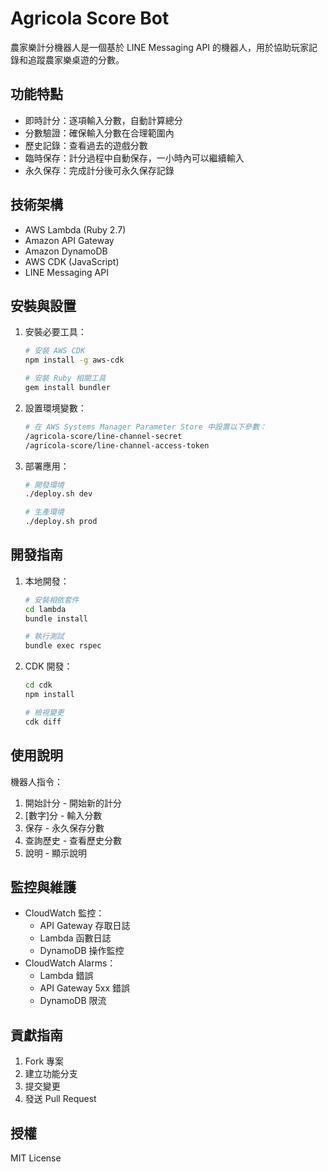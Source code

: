 # Agricola Score Bot

農家樂計分機器人是一個基於 LINE Messaging API 的機器人，用於協助玩家記錄和追蹤農家樂桌遊的分數。

## 功能特點

- 即時計分：逐項輸入分數，自動計算總分
- 分數驗證：確保輸入分數在合理範圍內
- 歷史記錄：查看過去的遊戲分數
- 臨時保存：計分過程中自動保存，一小時內可以繼續輸入
- 永久保存：完成計分後可永久保存記錄

## 技術架構

- AWS Lambda (Ruby 2.7)
- Amazon API Gateway
- Amazon DynamoDB
- AWS CDK (JavaScript)
- LINE Messaging API

## 安裝與設置

1. 安裝必要工具：
   ```bash
   # 安裝 AWS CDK
   npm install -g aws-cdk
   
   # 安裝 Ruby 相關工具
   gem install bundler
   ```

2. 設置環境變數：
   ```bash
   # 在 AWS Systems Manager Parameter Store 中設置以下參數：
   /agricola-score/line-channel-secret
   /agricola-score/line-channel-access-token
   ```

3. 部署應用：
   ```bash
   # 開發環境
   ./deploy.sh dev
   
   # 生產環境
   ./deploy.sh prod
   ```

## 開發指南

1. 本地開發：
   ```bash
   # 安裝相依套件
   cd lambda
   bundle install
   
   # 執行測試
   bundle exec rspec
   ```

2. CDK 開發：
   ```bash
   cd cdk
   npm install
   
   # 檢視變更
   cdk diff
   ```

## 使用說明

機器人指令：
1. 開始計分 - 開始新的計分
2. [數字]分 - 輸入分數
3. 保存 - 永久保存分數
4. 查詢歷史 - 查看歷史分數
5. 說明 - 顯示說明

## 監控與維護

- CloudWatch 監控：
  - API Gateway 存取日誌
  - Lambda 函數日誌
  - DynamoDB 操作監控
- CloudWatch Alarms：
  - Lambda 錯誤
  - API Gateway 5xx 錯誤
  - DynamoDB 限流

## 貢獻指南

1. Fork 專案
2. 建立功能分支
3. 提交變更
4. 發送 Pull Request

## 授權

MIT License